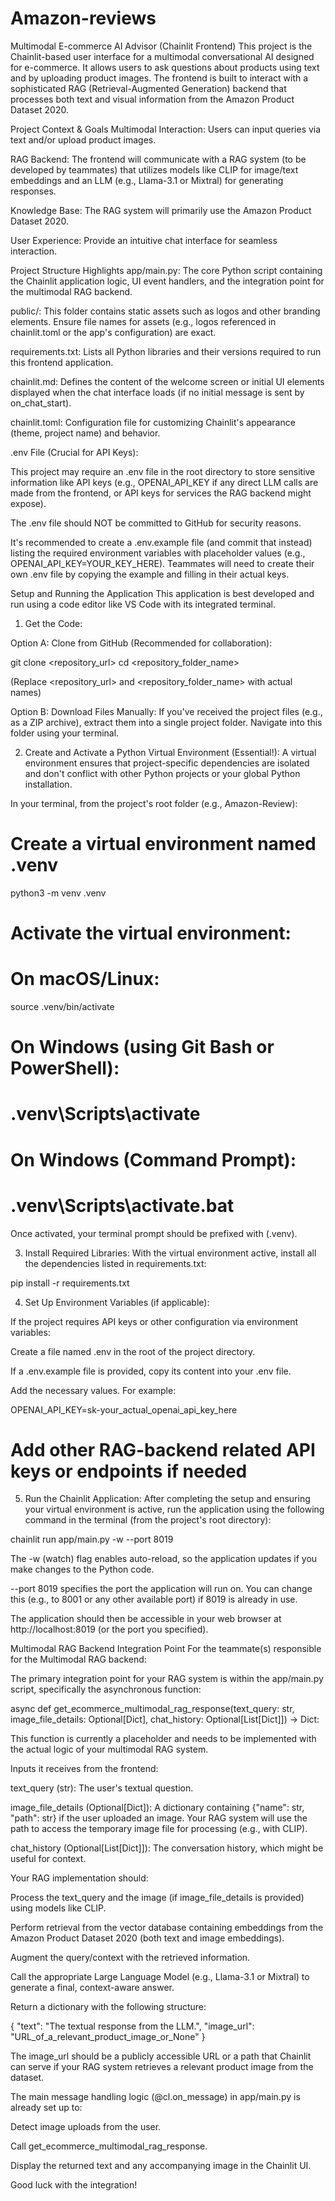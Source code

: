 # Amazon-reviews

Multimodal E-commerce AI Advisor (Chainlit Frontend)
This project is the Chainlit-based user interface for a multimodal conversational AI designed for e-commerce. It allows users to ask questions about products using text and by uploading product images. The frontend is built to interact with a sophisticated RAG (Retrieval-Augmented Generation) backend that processes both text and visual information from the Amazon Product Dataset 2020.

Project Context & Goals
Multimodal Interaction: Users can input queries via text and/or upload product images.

RAG Backend: The frontend will communicate with a RAG system (to be developed by teammates) that utilizes models like CLIP for image/text embeddings and an LLM (e.g., Llama-3.1 or Mixtral) for generating responses.

Knowledge Base: The RAG system will primarily use the Amazon Product Dataset 2020.

User Experience: Provide an intuitive chat interface for seamless interaction.

Project Structure Highlights
app/main.py: The core Python script containing the Chainlit application logic, UI event handlers, and the integration point for the multimodal RAG backend.

public/: This folder contains static assets such as logos and other branding elements. Ensure file names for assets (e.g., logos referenced in chainlit.toml or the app's configuration) are exact.

requirements.txt: Lists all Python libraries and their versions required to run this frontend application.

chainlit.md: Defines the content of the welcome screen or initial UI elements displayed when the chat interface loads (if no initial message is sent by on_chat_start).

chainlit.toml: Configuration file for customizing Chainlit's appearance (theme, project name) and behavior.

.env File (Crucial for API Keys):

This project may require an .env file in the root directory to store sensitive information like API keys (e.g., OPENAI_API_KEY if any direct LLM calls are made from the frontend, or API keys for services the RAG backend might expose).

The .env file should NOT be committed to GitHub for security reasons.

It's recommended to create a .env.example file (and commit that instead) listing the required environment variables with placeholder values (e.g., OPENAI_API_KEY=YOUR_KEY_HERE). Teammates will need to create their own .env file by copying the example and filling in their actual keys.

Setup and Running the Application
This application is best developed and run using a code editor like VS Code with its integrated terminal.

1. Get the Code:

Option A: Clone from GitHub (Recommended for collaboration):

git clone <repository_url>
cd <repository_folder_name> 

(Replace <repository_url> and <repository_folder_name> with actual names)

Option B: Download Files Manually:
If you've received the project files (e.g., as a ZIP archive), extract them into a single project folder. Navigate into this folder using your terminal.

2. Create and Activate a Python Virtual Environment (Essential!):
A virtual environment ensures that project-specific dependencies are isolated and don't conflict with other Python projects or your global Python installation.

In your terminal, from the project's root folder (e.g., Amazon-Review):

# Create a virtual environment named .venv
python3 -m venv .venv

# Activate the virtual environment:
# On macOS/Linux:
source .venv/bin/activate
# On Windows (using Git Bash or PowerShell):
# .venv\Scripts\activate
# On Windows (Command Prompt):
# .venv\Scripts\activate.bat

Once activated, your terminal prompt should be prefixed with (.venv).

3. Install Required Libraries:
With the virtual environment active, install all the dependencies listed in requirements.txt:

pip install -r requirements.txt

4. Set Up Environment Variables (if applicable):

If the project requires API keys or other configuration via environment variables:

Create a file named .env in the root of the project directory.

If a .env.example file is provided, copy its content into your .env file.

Add the necessary values. For example:

OPENAI_API_KEY=sk-your_actual_openai_api_key_here 
# Add other RAG-backend related API keys or endpoints if needed

5. Run the Chainlit Application:
After completing the setup and ensuring your virtual environment is active, run the application using the following command in the terminal (from the project's root directory):

chainlit run app/main.py -w --port 8019

The -w (watch) flag enables auto-reload, so the application updates if you make changes to the Python code.

--port 8019 specifies the port the application will run on. You can change this (e.g., to 8001 or any other available port) if 8019 is already in use.

The application should then be accessible in your web browser at http://localhost:8019 (or the port you specified).

Multimodal RAG Backend Integration Point
For the teammate(s) responsible for the Multimodal RAG backend:

The primary integration point for your RAG system is within the app/main.py script, specifically the asynchronous function:

async def get_ecommerce_multimodal_rag_response(text_query: str, image_file_details: Optional[Dict], chat_history: Optional[List[Dict]]) -> Dict:

This function is currently a placeholder and needs to be implemented with the actual logic of your multimodal RAG system.

Inputs it receives from the frontend:

text_query (str): The user's textual question.

image_file_details (Optional[Dict]): A dictionary containing {"name": str, "path": str} if the user uploaded an image. Your RAG system will use the path to access the temporary image file for processing (e.g., with CLIP).

chat_history (Optional[List[Dict]]): The conversation history, which might be useful for context.

Your RAG implementation should:

Process the text_query and the image (if image_file_details is provided) using models like CLIP.

Perform retrieval from the vector database containing embeddings from the Amazon Product Dataset 2020 (both text and image embeddings).

Augment the query/context with the retrieved information.

Call the appropriate Large Language Model (e.g., Llama-3.1 or Mixtral) to generate a final, context-aware answer.

Return a dictionary with the following structure:

{
    "text": "The textual response from the LLM.",
    "image_url": "URL_of_a_relevant_product_image_or_None" 
}

The image_url should be a publicly accessible URL or a path that Chainlit can serve if your RAG system retrieves a relevant product image from the dataset.

The main message handling logic (@cl.on_message) in app/main.py is already set up to:

Detect image uploads from the user.

Call get_ecommerce_multimodal_rag_response.

Display the returned text and any accompanying image in the Chainlit UI.

Good luck with the integration!
